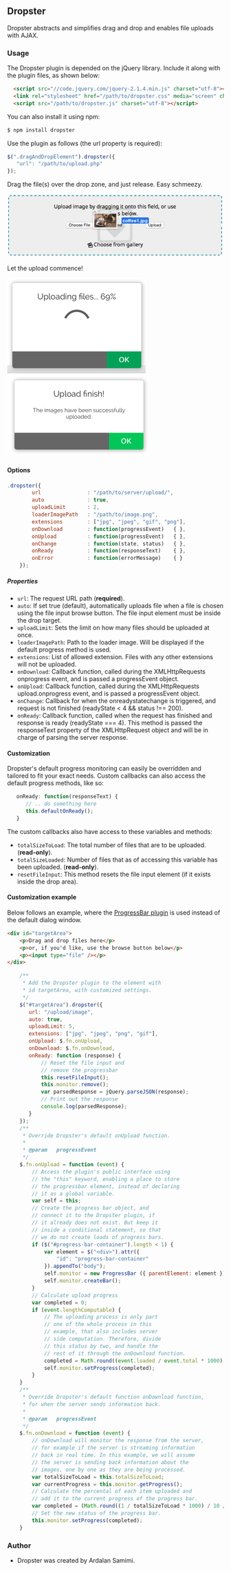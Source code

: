 ## Dropster
Dropster abstracts and simplifies drag and drop and enables file uploads with AJAX.

### Usage
The Dropster plugin is depended on the jQuery library. Include it along with the plugin files, as shown below:
```html
  <script src="//code.jquery.com/jquery-2.1.4.min.js" charset="utf-8"></script>
  <link rel="stylesheet" href="/path/to/dropster.css" media="screen" charset="utf-8">
  <script src="/path/to/dropster.js" charset="utf-8"></script>
```
You can also install it using npm:
```bash
$ npm install dropster
```
Use the plugin as follows (the url property is required):
```js
$(".dragAndDropElement").dropster({
   "url": "/path/to/upload.php"
});
```
Drag the file(s) over the drop zone, and just release. Easy schmeezy.

![Screenshot](https://raw.githubusercontent.com/pkrll/Dropster/master/screenshot.png)

Let the upload commence!

![Screenshot](https://raw.githubusercontent.com/pkrll/Dropster/master/screenshot-1.png)
![Screenshot](https://raw.githubusercontent.com/pkrll/Dropster/master/screenshot-2.png)

#### Options
```js
.dropster({
        url               : "/path/to/server/upload/",
        auto              : true,
        uploadLimit       : 2,
        loaderImagePath   : "/path/to/image.png",
        extensions        : ["jpg", "jpeg", "gif", "png"],
        onDownload        : function(progressEvent)   { },
        onUpload          : function(progressEvent)   { },
        onChange          : function(state, status)   { },
        onReady           : function(responseText)    { },
        onError           : function(errorMessage)    { }
    });
```
##### Properties
* `url`: The request URL path (**required**).
* `auto`: If set true (default), automatically uploads file when a file is chosen using the file input browse button. The file input element must be inside the drop target.
* `uploadLimit`: Sets the limit on how many files should be uploaded at once.
* `loaderImagePath`: Path to the loader image. Will be displayed if the default progress method is used.
* `extensions`: List of allowed extension. Files with any other extensions will not be uploaded.
* `onDownload`: Callback function, called during the XMLHttpRequests onprogress event, and is passed a progressEvent object.
* `onUpload`: Callback function, called during the XMLHttpRequests upload.onprogress event, and is passed a progressEvent object.
* `onChange`: Callback for when the onreadystatechange is triggered, and request is not finished (readyState < 4 && status !== 200).
* `onReady`: Callback function, called when the request has finished and response is ready (readyState === 4). This method is passed the responseText property of the XMLHttpRequest object and will be in charge of parsing the server response.

#### Customization
Dropster's default progress monitoring can easily be overridden and tailored to fit your exact needs. Custom callbacks can also access the default progress methods, like so:
```js
   onReady: function(responseText) {
      // .. do something here
      this.defaultOnReady();
   }
```
The custom callbacks also have access to these variables and methods:
* `totalSizeToLoad`: The total number of files that are to be uploaded. (**read-only**).
* `totalSizeLoaded`: Number of files that as of accessing this variable has been uploaded. (**read-only**).
* `resetFileInput`: This method resets the file input element (if it exists inside the drop area).

#### Customization example
Below follows an example, where the [ProgressBar plugin](https://github.com/pkrll/JavaScript/tree/master/Progressbar) is used instead of the default dialog window.
```html
<div id="targetArea">
    <p>Drag and drop files here</p>
    <p>or, if you'd like, use the browse button below</p>
    <p><input type="file" /></p>
</div>
```
```js
    /**
     * Add the Dropster plugin to the element with
     * id targetArea, with customized settings.
     */
    $("#targetArea").dropster({
       url: "/upload/image",
       auto: true,
       uploadLimit: 5,
       extensions: ["jpg", "jpeg", "png", "gif"],
       onUpload: $.fn.onUpload,
       onDownload: $.fn.onDownload,
       onReady: function (response) {
           // Reset the file input and
           // remove the progressbar
           this.resetFileInput();
           this.monitor.remove();
           var parsedResponse = jQuery.parseJSON(response);
           // Print out the response
           console.log(parsedResponse);
       }
    });
    /**
     * Override Dropster's default onUpload function.
     *
     * @param   progressEvent
     */
    $.fn.onUpload = function (event) {
        // Access the plugin's public interface using
        // the "this" keyword, enabling a place to store
        // the progressbar element, instead of declaring
        // it as a global variable.
        var self = this;
        // Create the progress bar object, and
        // connect it to the Dropster plugin, if
        // it already does not exist. But keep it
        // inside a conditional statement, so that
        // we do not create loads of progress bars.
        if ($("#progress-bar-container").length < 1) {
            var element = $("<div>").attr({
                "id": "progress-bar-container"
            }).appendTo("body");
            self.monitor = new ProgressBar ({ parentElement: element });
            self.monitor.createBar();
        }
        // Calculate upload progress
        var completed = 0;
        if (event.lengthComputable) {
            // The uploading process is only part
            // one of the whole process in this
            // example, that also includes server
            // side computation. Therefore, divide
            // this status by two, and handle the
            // rest of it through the onDownload function.
            completed = Math.round((event.loaded / event.total * 1000) / 10 / 2);
            self.monitor.setProgress(completed);
        }
    }
    /**
     * Override Dropster's default function onDownload function,
     * for when the server sends information back.
     *
     * @param   progressEvent
     */
    $.fn.onDownload = function (event) {
        // onDownload will monitor the response from the server,
        // for example if the server is streaming information
        // back in real time. In this example, we will assume
        // the server is sending back information about the
        // images, one by one as they are being processed.
        var totalSizeToLoad = this.totalSizeToLoad;
        var currentProgress = this.monitor.getProgress();
        // Calculate the percental of each item uploaded and
        // add it to the current progress of the progress bar.
        var completed = (Math.round((1 / totalSizeToLoad * 1000) / 10 / 2) + currentProgress);
        // Set the new status of the progress bar.
        this.monitor.setProgress(completed);
    }
```
### Author
* Dropster was created by Ardalan Samimi.
